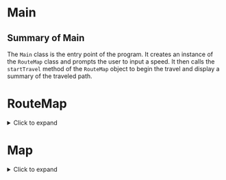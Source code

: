 # Main
## Summary of Main
The `Main` class is the entry point of the program. It creates an instance of the `RouteMap` class and prompts the user to input a speed. It then calls the `startTravel` method of the `RouteMap` object to begin the travel and display a summary of the traveled path.


# RouteMap
<details>
<summary>Click to expand</summary>

## Summary
The `RouteMap` class is responsible for managing the routes and providing a method to start the travel. It uses the `Map` class to get the starting position and calculates the travel path based on the chosen routes and speed.

### Example Usage
```java
RouteMap routeMap = new RouteMap();
routeMap.startTravel(60);
```

## Code Analysis
### Main functionalities
- The `RouteMap` class manages the routes and provides a method to start the travel.
- It uses the `Map` class to get the starting position.
- It calculates the travel path based on the chosen routes and speed.
- It prints a summary of the travel including the path, distance, speed, and estimated time of arrival.
___
### Methods
- `startTravel(double speed)`: Starts the travel by finding the routes and printing the travel summary.
- `findRoutes(Route route, String path, double totalDistance, double speed)`: Recursively finds the routes and builds the travel path.
- `calculateTime(double distance, double speed)`: Calculates the estimated time of arrival based on the distance and speed.
- `getInput(String instructions)`: Gets user input for choosing the preferred route.
- `crossRoadsAhead(Route route)`: Checks if there are two routes available at the current location.
- `noRoutesAhead(Route route)`: Checks if there are no routes available at the current location.
- `leftRouteIsAvailable(Route route)`: Checks if the left route is available at the current location.
- `rightRouteIsAvailable(Route route)`: Checks if the right route is available at the current location.
___
### Fields
- `start`: The starting route of the travel.
- `map`: An instance of the `Map` class to get the starting position.
- `scan`: A `Scanner` object for getting user input.
___

</details>

# Map
<details>
<summary>Click to expand</summary>

## Summary
The `Map` class represents a map with routes between different locations. It initializes the map with a starting position and sets up the paths between the locations.

## Example Usage
```java
Map map = new Map();
Route startingPosition = map.getStartingPosition();
System.out.println(startingPosition.getPlaceName()); // Output: Cebu City
```

## Code Analysis
### Main functionalities
The main functionality of the `Map` class is to represent a map with routes between different locations. It initializes the map with a starting position and sets up the paths between the locations.
___
### Methods
- `Map()`: Initializes the map with a starting position and sets up the paths between the locations.
- `getStartingPosition()`: Returns the starting position of the map.
___
### Fields
- `startingPosition`: Represents the starting position of the map.
___

